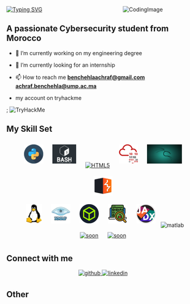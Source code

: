 [![Typing SVG](https://readme-typing-svg.herokuapp.com?font=Hack&color=%2315b0cf&lines=Hey+there!+I'm+ACHRAF_BENCHELA)](https://git.io/typing-svg)
<img align="right" alt="CodingImage" width="200" src="https://raw.githubusercontent.com/mohitjaisal/ImageStore/master/Readme-MohitJaisal/GIFs/1-Developer.gif"/>
<h2>A passionate Cybersecurity student from Morocco</h2>

- 🔭 I’m currently working on my engineering degree  

- 🌱 I’m currently looking for an internship  

- 📫 How to reach me **benchehlaachraf@gmail.com** **achraf.benchehla@ump.ac.ma**
- my account on tryhackme
<script src="https://tryhackme.com/badge/1381626"></script>   ; <img src="https://tryhackme-badges.s3.amazonaws.com/MR.7amid.png" alt="TryHackMe">




## My Skill Set  

<div align="center">  
<a href="https://www.python.org/" target="_blank"><img style="margin: 10px" src="logo-github/python.png" alt="python" height="50" /></a>  
<a href="https://www.freecodecamp.org/news/shell-scripting-crash-course-how-to-write-bash-scripts-in-linux/" target="_blank"><img style="margin: 10px" src="logo-github/bash-logo.jpg" alt="BASH" height="50" /></a>  
<a href="https://en.wikipedia.org/wiki/HTML5" target="_blank"><img style="margin: 10px" src="https://profilinator.rishav.dev/skills-assets/html5-original-wordmark.svg" alt="HTML5" height="50" /></a>  
<a href="https://tryhackme.com/" target="_blank"><img style="margin: 10px" src="logo-github/try-hack-me.png" alt="try hack me website" height="50" /></a>      
<a href="https://www.kali.org/docs/policy/trademark/" target="_blank"><img style="margin: 10px" src="kali1.jpg" alt="OS kali linux" height="50" /></a>   
<a href="https://portswigger.net/web-security" target="_blank"><img style="margin: 10px" src="logo-github/burpsuite.png" alt="burp" height="50" /></a>  
</div>

</td><td valign="top" width="33%">

<div align="center">  
<a href="https://linux.goffinet.org/administration/processus-et-demarrage/noyau-linux/" target="_blank"><img style="margin: 10px" src="logo-github/linux.jpg" alt="linux kernel" height="50" /></a>  
<a href="https://nmap.org/" target="_blank"><img style="margin: 10px" src="logo-github/nmap.jpg" alt="nmap" height="50" /></a>  
<a href="https://www.hackthebox.com/" target="_blank"><img style="margin: 10px" src="logo-github/HTB.png" alt="hack the box" height="50" /></a>  
<a href="https://www.interpol.int/How-we-work/Innovation/Digital-forensics" target="_blank"><img style="margin: 10px" src="logo-github/images.png" alt="DIGITAL forensics" height="50" /></a>  
<a href="https://sourceforge.net/projects/jadx.mirror/" target="_blank"><img style="margin: 10px" src="jadx.png" alt="XAMPP" height="50" /></a>  <img src="https://upload.wikimedia.org/wikipedia/commons/2/21/Matlab_Logo.png" alt="matlab" width="40" height="40"/> </a>
</div>

</td><td valign="top" width="33%">
<div align="center">  
<a href="https://www.mysql.com/" target="_blank"><img style="margin: 10px" src="" alt="soon" height="50" /></a>  
<a href="https://firebase.google.com/" target="_blank"><img style="margin: 10px" src="" alt="soon" height="50" /></a>  
</div>

</td></tr>


## Connect with me  
<div align="center">
<a href="https://github.com/achraf-benchehla" target="_blank">
<img src=https://img.shields.io/badge/github-%2324292e.svg?&style=for-the-badge&logo=github&logoColor=white alt=github style="margin-bottom: 5px;" />
</a>
<a href="https://www.linkedin.com/in/benchehla-achraf/" target="_blank">
<img src=https://img.shields.io/badge/linkedin-%231E77B5.svg?&style=for-the-badge&logo=linkedin&logoColor=white alt=linkedin style="margin-bottom: 5px;" />
</a>  
</div>  

## Other
  
<!--  <p><img align="left" src="https://github-readme-stats.vercel.app/api/top-langs?username=YASSIR-S&show_icons=true&locale=en&layout=compact" alt="achraf"  /></p>
  <br>
  <p>&nbsp;<img align="center" src="https://github-readme-stats.vercel.app/api?username=YASSIR-S&show_icons=true&locale=en" alt="achraf" /></p>
<p><img align="center" src="https://github-readme-streak-stats.herokuapp.com/?user=YASSIR-S&" alt="achraf" /></p>

-->

<!--
FOR HELP 
**ACHRAF-BENCHEHLA** is a ✨ _special_ ✨ repository because its `README.md` (this file) appears on your GitHub profile.

Here are some ideas to get you started:

- 🔭 I’m currently working on ...
- 🌱 I’m currently learning ...
- 👯 I’m looking to collaborate on ...
- 🤔 I’m looking for help with ...
- 💬 Ask me about ...
- 📫 How to reach me: ...
- 😄 Pronouns: ...
- ⚡ Fun fact: ...
-->
